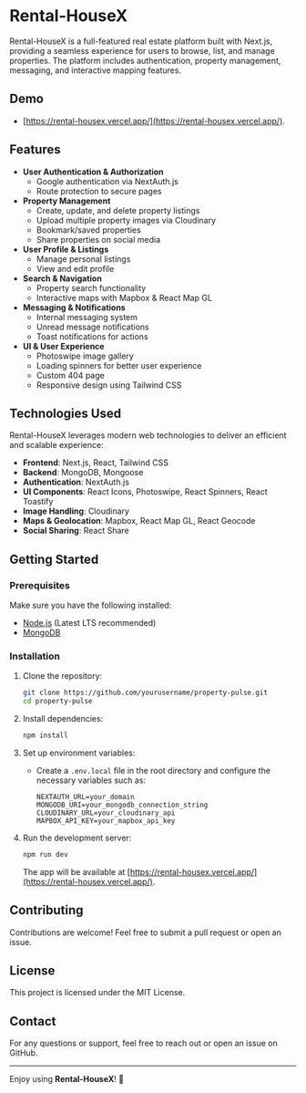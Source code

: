 # Rental-HouseX

Rental-HouseX is a full-featured real estate platform built with Next.js, providing a seamless experience for users to browse, list, and manage properties. The platform includes authentication, property management, messaging, and interactive mapping features.

## Demo
- [https://rental-housex.vercel.app/](https://rental-housex.vercel.app/).


## Features

- **User Authentication & Authorization**
  - Google authentication via NextAuth.js
  - Route protection to secure pages
- **Property Management**
  - Create, update, and delete property listings
  - Upload multiple property images via Cloudinary
  - Bookmark/saved properties
  - Share properties on social media
- **User Profile & Listings**
  - Manage personal listings
  - View and edit profile
- **Search & Navigation**
  - Property search functionality
  - Interactive maps with Mapbox & React Map GL
- **Messaging & Notifications**
  - Internal messaging system
  - Unread message notifications
  - Toast notifications for actions
- **UI & User Experience**
  - Photoswipe image gallery
  - Loading spinners for better user experience
  - Custom 404 page
  - Responsive design using Tailwind CSS

## Technologies Used

Rental-HouseX leverages modern web technologies to deliver an efficient and scalable experience:

- **Frontend**: Next.js, React, Tailwind CSS
- **Backend**: MongoDB, Mongoose
- **Authentication**: NextAuth.js
- **UI Components**: React Icons, Photoswipe, React Spinners, React Toastify
- **Image Handling**: Cloudinary
- **Maps & Geolocation**: Mapbox, React Map GL, React Geocode
- **Social Sharing**: React Share

## Getting Started

### Prerequisites

Make sure you have the following installed:

- [Node.js](https://nodejs.org/) (Latest LTS recommended)
- [MongoDB](https://www.mongodb.com/)

### Installation

1. Clone the repository:

   ```sh
   git clone https://github.com/yourusername/property-pulse.git
   cd property-pulse
   ```

2. Install dependencies:

   ```sh
   npm install
   ```

3. Set up environment variables:

   - Create a `.env.local` file in the root directory and configure the necessary variables such as:
     ```env
     NEXTAUTH_URL=your_domain
     MONGODB_URI=your_mongodb_connection_string
     CLOUDINARY_URL=your_cloudinary_api
     MAPBOX_API_KEY=your_mapbox_api_key
     ```

4. Run the development server:

   ```sh
   npm run dev
   ```

   The app will be available at [https://rental-housex.vercel.app/](https://rental-housex.vercel.app/).

## Contributing

Contributions are welcome! Feel free to submit a pull request or open an issue.

## License

This project is licensed under the MIT License.

## Contact

For any questions or support, feel free to reach out or open an issue on GitHub.

---

Enjoy using **Rental-HouseX**! 🚀

